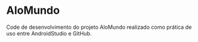 # AloMundo

Code de desenvolvimento do projeto AloMundo realizado como prática de uso entre AndroidStudio e GitHub.
